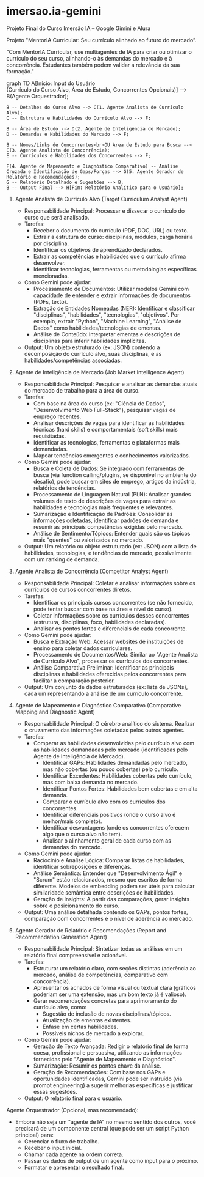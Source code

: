 # imersao.ia-gemini
Projeto Final do Curso Imersão IA – Google Gimini e Alura

Projeto "MentorIA Curricular: Seu currículo alinhado ao futuro do mercado”. 

"Com MentorIA Curricular, use multiagentes de IA para criar ou otimizar o currículo do seu curso, alinhando-o às demandas do mercado e à concorrência. Estudantes também podem validar a relevância da sua formação."

graph TD
    A[Início: Input do Usuário<br>(Currículo do Curso Alvo, Área de Estudo, Concorrentes Opcionais)] --> B(Agente Orquestrador);

    B -- Detalhes do Curso Alvo --> C(1. Agente Analista de Currículo Alvo);
    C -- Estrutura e Habilidades do Currículo Alvo --> F;

    B -- Área de Estudo --> D(2. Agente de Inteligência de Mercado);
    D -- Demandas e Habilidades do Mercado --> F;

    B -- Nomes/Links de Concorrentes<br>OU Área de Estudo para Busca --> E(3. Agente Analista de Concorrência);
    E -- Currículos e Habilidades dos Concorrentes --> F;

    F(4. Agente de Mapeamento e Diagnóstico Comparativo) -- Análise Cruzada e Identificação de Gaps/Forças --> G(5. Agente Gerador de Relatório e Recomendações);
    G -- Relatório Detalhado e Sugestões --> B;
    B -- Output Final --> H[Fim: Relatório Analítico para o Usuário]; 


1. Agente Analista de Currículo Alvo (Target Curriculum Analyst Agent)
   - Responsabilidade Principal: Processar e dissecar o currículo do curso que será analisado.
   - Tarefas:
       - Receber o documento do currículo (PDF, DOC, URL) ou texto.
       - Extrair a estrutura do curso: disciplinas, módulos, carga horária por disciplina.
       - Identificar os objetivos de aprendizado declarados.
       - Extrair as competências e habilidades que o currículo afirma desenvolver.
       - Identificar tecnologias, ferramentas ou metodologias específicas mencionadas.
   - Como Gemini pode ajudar: 
        - Processamento de Documentos: Utilizar modelos Gemini com capacidade de entender e extrair informações de documentos (PDFs, texto).
        - Extração de Entidades Nomeadas (NER): Identificar e classificar "disciplinas", "habilidades", "tecnologias", "objetivos". Por exemplo, extrair "Python", "Machine Learning", "Análise de Dados" como habilidades/tecnologias de ementas.
        - Análise de Conteúdo: Interpretar ementas e descrições de disciplinas para inferir habilidades implícitas.
   - Output: Um objeto estruturado (ex: JSON) contendo a decomposição do currículo alvo, suas disciplinas, e as habilidades/competências associadas.

3. Agente de Inteligência de Mercado (Job Market Intelligence Agent)
   - Responsabilidade Principal: Pesquisar e analisar as demandas atuais do mercado de trabalho para a área do curso.
   - Tarefas:
       - Com base na área do curso (ex: "Ciência de Dados", "Desenvolvimento Web Full-Stack"), pesquisar vagas de emprego recentes.
       - Analisar descrições de vagas para identificar as habilidades técnicas (hard skills) e comportamentais (soft skills) mais requisitadas.
       - Identificar as tecnologias, ferramentas e plataformas mais demandadas.
       - Mapear tendências emergentes e conhecimentos valorizados.
   - Como Gemini pode ajudar:
       - Busca e Coleta de Dados: Se integrado com ferramentas de busca (via function calling/plugins, se disponível no ambiente do desafio), pode buscar em sites de emprego, artigos da indústria, relatórios de tendências.
       - Processamento de Linguagem Natural (PLN): Analisar grandes volumes de texto de descrições de vagas para extrair as habilidades e tecnologias mais frequentes e relevantes.
       - Sumarização e Identificação de Padrões: Consolidar as informações coletadas, identificar padrões de demanda e resumir as principais competências exigidas pelo mercado.
       - Análise de Sentimento/Tópicos: Entender quais são os tópicos mais "quentes" ou valorizados no mercado.
   - Output: Um relatório ou objeto estruturado (ex: JSON) com a lista de habilidades, tecnologias, e tendências do mercado, possivelmente com um ranking de demanda.

5. Agente Analista de Concorrência (Competitor Analyst Agent)
   - Responsabilidade Principal: Coletar e analisar informações sobre os currículos de cursos concorrentes diretos.
   - Tarefas:
       - Identificar os principais cursos concorrentes (se não fornecido, pode tentar buscar com base na área e nível do curso).
       - Coletar informações sobre os currículos desses concorrentes (estrutura, disciplinas, foco, habilidades declaradas).
       - Analisar os pontos fortes e diferenciais de cada concorrente.
   - Como Gemini pode ajudar:
       - Busca e Extração Web: Acessar websites de instituições de ensino para coletar dados curriculares.
       - Processamento de Documentos/Web: Similar ao "Agente Analista de Currículo Alvo", processar os currículos dos concorrentes.
       - Análise Comparativa Preliminar: Identificar as principais disciplinas e habilidades oferecidas pelos concorrentes para facilitar a comparação posterior.
   - Output: Um conjunto de dados estruturados (ex: lista de JSONs), cada um representando a análise de um currículo concorrente.

6. Agente de Mapeamento e Diagnóstico Comparativo (Comparative Mapping and Diagnostic Agent)
   - Responsabilidade Principal: O cérebro analítico do sistema. Realizar o cruzamento das informações coletadas pelos outros agentes.
   - Tarefas:
       - Comparar as habilidades desenvolvidas pelo currículo alvo com as habilidades demandadas pelo mercado (identificadas pelo Agente de Inteligência de Mercado).
           - Identificar GAPs: Habilidades demandadas pelo mercado, mas não cobertas (ou pouco cobertas) pelo currículo.
           - Identificar Excedentes: Habilidades cobertas pelo currículo, mas com baixa demanda no mercado.
           - Identificar Pontos Fortes: Habilidades bem cobertas e em alta demanda.
           - Comparar o currículo alvo com os currículos dos concorrentes.
           - Identificar diferenciais positivos (onde o curso alvo é melhor/mais completo).
           - Identificar desvantagens (onde os concorrentes oferecem algo que o curso alvo não tem).
           - Analisar o alinhamento geral de cada curso com as demandas do mercado.
   - Como Gemini pode ajudar:
       - Raciocínio e Análise Lógica: Comparar listas de habilidades, identificar sobreposições e diferenças.
       - Análise Semântica: Entender que "Desenvolvimento Ágil" e "Scrum" estão relacionados, mesmo que escritos de forma diferente. Modelos de embedding podem ser úteis para calcular similaridade semântica entre descrições de habilidades.
       - Geração de Insights: A partir das comparações, gerar insights sobre o posicionamento do curso.
   - Output: Uma análise detalhada contendo os GAPs, pontos fortes, comparação com concorrentes e o nível de aderência ao mercado.

8. Agente Gerador de Relatório e Recomendações (Report and Recommendation Generation Agent)
   - Responsabilidade Principal: Sintetizar todas as análises em um relatório final compreensível e acionável.
   - Tarefas:
       - Estruturar um relatório claro, com seções distintas (aderência ao mercado, análise de competências, comparativo com concorrência).
       - Apresentar os achados de forma visual ou textual clara (gráficos poderiam ser uma extensão, mas um bom texto já é valioso).
       - Gerar recomendações concretas para aprimoramento do currículo alvo, como:
           - Sugestão de inclusão de novas disciplinas/tópicos.
           - Atualização de ementas existentes.
           - Ênfase em certas habilidades.
           - Possíveis nichos de mercado a explorar.
   - Como Gemini pode ajudar:
       - Geração de Texto Avançada: Redigir o relatório final de forma coesa, profissional e persuasiva, utilizando as informações fornecidas pelo "Agente de Mapeamento e Diagnóstico".
       - Sumarização: Resumir os pontos chave da análise.
       - Geração de Recomendações: Com base nos GAPs e oportunidades identificadas, Gemini pode ser instruído (via prompt engineering) a sugerir melhorias específicas e justificar essas sugestões.
   - Output: O relatório final para o usuário.

Agente Orquestrador (Opcional, mas recomendado): 
   - Embora não seja um "agente de IA" no mesmo sentido dos outros, você precisará de um componente central (que pode ser um script Python principal) para:
       - Gerenciar o fluxo de trabalho.
       - Receber o input inicial.
       - Chamar cada agente na ordem correta.
       - Passar os dados de output de um agente como input para o próximo.
       - Formatar e apresentar o resultado final.
